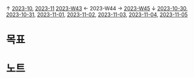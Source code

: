 
↑ [2023-10](2023-10.md), [2023-11](2023-11.md)
[2023-W43](2023-W43.md) ← 2023-W44 → [2023-W45](2023-W45.md)
↓ [2023-10-30](2023-10-30.md), [2023-10-31](2023-10-31.md), [2023-11-01](2023-11-01.md), [2023-11-02](2023-11-02.md), [2023-11-03](2023-11-03.md), [2023-11-04](2023-11-04.md), [2023-11-05](2023-11-05.md)

# 목표



# 노트




